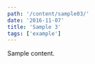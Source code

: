```yaml
---
path: '/content/sample03/'
date: '2016-11-07'
title: 'Sample 3'
tags: ['example']
---
```


Sample content.
